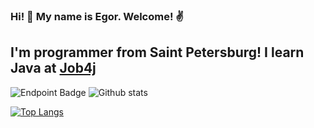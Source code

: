 ### Hi! 👋 My name is Egor. Welcome! :v:
I'm programmer from Saint Petersburg!
I learn Java at [Job4j](https://job4j.ru/)
-
![Endpoint Badge](https://img.shields.io/endpoint?url=%7B%22schemaVersion%22%3A%201%2C%20%22label%22%3A%20%22Java%22%2C%20%22message%22%3A%20%22%3E%3D%208%22%2C%20%22color%22%3A%20%22orange%22%7D)
![Github stats](https://github-readme-stats.vercel.app/api?username=TujhZreitd&hide=stars,prs,issues,contribs)

[![Top Langs](https://github-readme-stats.vercel.app/api/top-langs/?username=TujhZreitd&layout=compact)](https://github.com/TujhZreitd/github-readme-stats)
<!--
**TujhZreitd/TujhZreitd** is a ✨ _special_ ✨ repository because its `README.md` (this file) appears on your GitHub profile.

Here are some ideas to get you started:

- 🔭 I’m currently working on ...
- 🌱 I’m currently learning ...
- 👯 I’m looking to collaborate on ...
- 🤔 I’m looking for help with ...
- 💬 Ask me about ...
- 📫 How to reach me: ...
- 😄 Pronouns: ...
- ⚡ Fun fact: ...
-->
